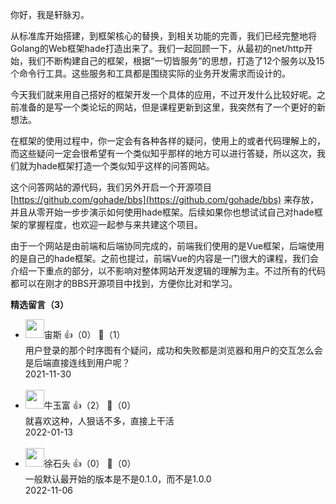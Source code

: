 你好，我是轩脉刃。

从标准库开始搭建，到框架核心的替换，到相关功能的完善，我们已经完整地将Golang的Web框架hade打造出来了。我们一起回顾一下，从最初的net/http开始，我们不断构建自己的框架，根据“一切皆服务”的思想，打造了12个服务以及15个命令行工具。这些服务和工具都是围绕实际的业务开发需求而设计的。

今天我们就来用自己搭好的框架开发一个具体的应用，不过开发什么比较好呢。之前准备的是写一个类论坛的网站，但是课程更新到这里，我突然有了一个更好的新想法。

在框架的使用过程中，你一定会有各种各样的疑问，使用上的或者代码理解上的，而这些疑问一定会很希望有一个类似知乎那样的地方可以进行答疑，所以这次，我们就为hade框架打造一个类似知乎这样的问答网站。

这个问答网站的源代码，我们另外开启一个开源项目 [https://github.com/gohade/bbs](https://github.com/gohade/bbs) 来存放，并且从零开始一步步演示如何使用hade框架。后续如果你也想试试自己对hade框架的掌握程度，也欢迎一起参与来共建这个项目。

由于一个网站是由前端和后端协同完成的，前端我们使用的是Vue框架，后端使用的是自己的hade框架。之前也提过，前端Vue的内容是一门很大的课程，我们会介绍一下重点的部分，以不影响对整体网站开发逻辑的理解为主。不过所有的代码都可以在刚才的BBS开源项目中找到，方便你比对和学习。
<div><strong>精选留言（3）</strong></div><ul>
<li><img src="https://static001.geekbang.org/account/avatar/00/1f/26/34/891dd45b.jpg" width="30px"><span>宙斯</span> 👍（0） 💬（1）<div>用户登录的那个时序图有个疑问，成功和失败都是浏览器和用户的交互怎么会是后端直接连线到用户呢？</div>2021-11-30</li><br/><li><img src="https://static001.geekbang.org/account/avatar/00/12/cb/07/482b7155.jpg" width="30px"><span>牛玉富</span> 👍（2） 💬（0）<div>就喜欢这种，人狠话不多，直接上干活</div>2022-01-13</li><br/><li><img src="https://static001.geekbang.org/account/avatar/00/0f/ce/6d/530df0dd.jpg" width="30px"><span>徐石头</span> 👍（0） 💬（0）<div>一般默认最开始的版本是不是0.1.0，而不是1.0.0</div>2022-11-06</li><br/>
</ul>